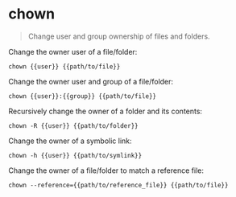 chown
=====

> Change user and group ownership of files and folders.

Change the owner user of a file/folder:

    chown {{user}} {{path/to/file}}

Change the owner user and group of a file/folder:

    chown {{user}}:{{group}} {{path/to/file}}

Recursively change the owner of a folder and its contents:

    chown -R {{user}} {{path/to/folder}}

Change the owner of a symbolic link:

    chown -h {{user}} {{path/to/symlink}}

Change the owner of a file/folder to match a reference file:

    chown --reference={{path/to/reference_file}} {{path/to/file}}
